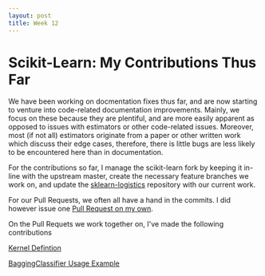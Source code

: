 ```yaml
---
layout: post
title: Week 12
---
```


# Scikit-Learn: My Contributions Thus Far

We have been working on docmentation fixes thus far, and are now starting to venture
into code-related documentation improvements. Mainly, we focus on these because they
are plentiful, and are more easily apparent as opposed to issues with estimators or
other code-related issues. Moreover, most (if not all) estimators originate from a
paper or other written work which discuss their edge cases, therefore, there is little
bugs are less likely to be encountered here than in documentation.

For the contributions so far, I manage the scikit-learn fork by keeping it in-line with
the upstream master, create the necessary feature branches we work on, and update the
[sklearn-logistics](https://github.com/nyu-ossd-s19/sklearn-logistics) repository with our current work.

For our Pull Requests, we often all have a hand in the commits. I did however issue one
[Pull Request on my own](https://github.com/scikit-learn/scikit-learn/pull/13535).

On the Pull Requets we work together on, I've made the following contributions

[Kernel Defintion](https://github.com/nyu-ossd-s19/scikit-learn/commit/fca88dcdc9da487281c5b495197780925d7de5fe)

[BaggingClassifier Usage Example](https://github.com/nyu-ossd-s19/scikit-learn/commit/530749a2e8e94f93a199f13b2385569d77099302)
